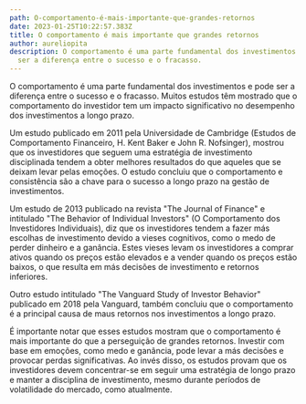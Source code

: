 ```yaml
---
path: O-comportamento-é-mais-importante-que-grandes-retornos
date: 2023-01-25T10:22:57.383Z
title: O comportamento é mais importante que grandes retornos
author: aureliopita
description: O comportamento é uma parte fundamental dos investimentos e pode
  ser a diferença entre o sucesso e o fracasso.
---
```

O comportamento é uma parte fundamental dos investimentos e pode ser a diferença entre o sucesso e o fracasso. Muitos estudos têm mostrado que o comportamento do investidor tem um impacto significativo no desempenho dos investimentos a longo prazo.

Um estudo publicado em 2011 pela Universidade de Cambridge (Estudos de Comportamento Financeiro, H. Kent Baker e John R. Nofsinger), mostrou que os investidores que seguem uma estratégia de investimento disciplinada tendem a obter melhores resultados do que aqueles que se deixam levar pelas emoções. O estudo concluiu que o comportamento e consistência são a chave para o sucesso a longo prazo na gestão de investimentos.

Um estudo de 2013 publicado na revista "The Journal of Finance" e intitulado "The Behavior of Individual Investors" (O Comportamento dos Investidores Individuais), diz que os investidores tendem a fazer más escolhas de investimento devido a vieses cognitivos, como o medo de perder dinheiro e a ganância. Estes vieses levam os investidores a comprar ativos quando os preços estão elevados e a vender quando os preços estão baixos, o que resulta em más decisões de investimento e retornos inferiores.

Outro estudo intitulado "The Vanguard Study of Investor Behavior" publicado em 2018 pela Vanguard, também concluiu que o comportamento é a principal causa de maus retornos nos investimentos a longo prazo.

É importante notar que esses estudos mostram que o comportamento é mais importante do que a perseguição de grandes retornos. Investir com base em emoções, como medo e ganância, pode levar a más decisões e provocar perdas significativas. Ao invés disso, os estudos provam que os investidores devem concentrar-se em seguir uma estratégia de longo prazo e manter a disciplina de investimento, mesmo durante períodos de volatilidade do mercado, como atualmente.
